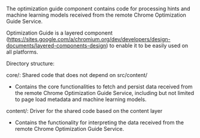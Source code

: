 The optimization guide component contains code for processing hints and machine
learning models received from the remote Chrome Optimization Guide Service.

Optimization Guide is a layered component
(https://sites.google.com/a/chromium.org/dev/developers/design-documents/layered-components-design)
to enable it to be easily used on all platforms.

Directory structure:

core/: Shared code that does not depend on src/content/

* Contains the core functionalities to fetch and persist data received from the
  remote Chrome Optimization Guide Service, including but not limited to page
  load metadata and machine learning models.

content/: Driver for the shared code based on the content layer

* Contains the functionality for interpreting the data received from the remote
  Chrome Optimization Guide Service.

